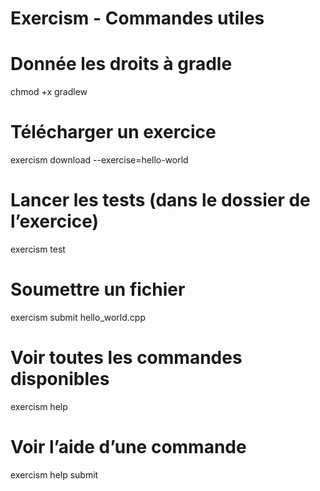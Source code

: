 # Exercism - Commandes utiles

# Donnée les droits à gradle
chmod +x gradlew

# Télécharger un exercice
exercism download --exercise=hello-world 

# Lancer les tests (dans le dossier de l’exercice)
exercism test

# Soumettre un fichier
exercism submit hello_world.cpp

# Voir toutes les commandes disponibles
exercism help

# Voir l’aide d’une commande
exercism help submit
